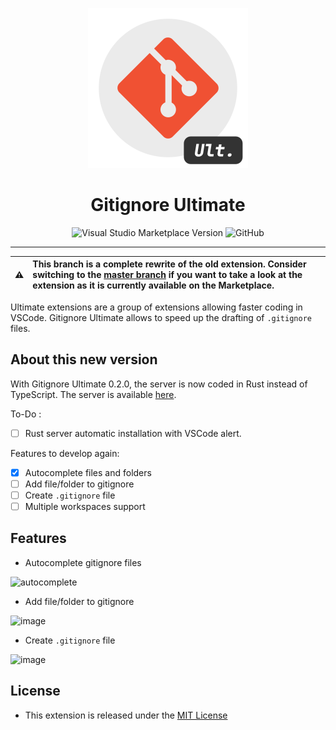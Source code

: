 <p align="center">
    <img width="256" height="256" src="https://github.com/quentinguidee/gitignore-ultimate/raw/master/icon-1024.png" />
</p>
<h1 align="center">Gitignore Ultimate</h1>

<p align="center">
<a src="https://marketplace.visualstudio.com/items?itemName=quentinguidee.gitignore-ultimate&ssr=false#overview"><img alt="Visual Studio Marketplace Version" src="https://img.shields.io/visual-studio-marketplace/v/quentinguidee.gitignore-ultimate?style=for-the-badge&color=red&logo=visual-studio-code"></a>
<img alt="GitHub" src="https://img.shields.io/github/license/quentinguidee/gitignore-ultimate?style=for-the-badge&color=red&logo=open-source-initiative&logoColor=white">
</p>

---

| ⚠️   | This branch is a complete rewrite of the old extension. Consider switching to the [master branch](https://github.com/quentinguidee/gitignore-ultimate/tree/master) if you want to take a look at the extension as it is currently available on the Marketplace. |
| --- | :-------------------------------------------------------------------------------------------------------------------------------------------------------------------------------------------------------------------------------------------------------------- |

Ultimate extensions are a group of extensions allowing faster coding in VSCode. Gitignore Ultimate allows to speed up the drafting of `.gitignore` files.

## About this new version

With Gitignore Ultimate 0.2.0, the server is now coded in Rust instead of TypeScript. The server is available [here](https://github.com/quentinguidee/gitignore-ultimate-server).

To-Do :

- [ ] Rust server automatic installation with VSCode alert.

Features to develop again:

- [x] Autocomplete files and folders
- [ ] Add file/folder to gitignore
- [ ] Create `.gitignore` file
- [ ] Multiple workspaces support

## Features

- Autocomplete gitignore files

![autocomplete](https://user-images.githubusercontent.com/12123721/113505778-4bad6600-9541-11eb-9f3e-a64c63983b95.gif)

- Add file/folder to gitignore

<img width="274" alt="image" src="https://user-images.githubusercontent.com/12123721/113505947-266d2780-9542-11eb-9139-c9676746b594.png">

- Create `.gitignore` file

<img width="290" alt="image" src="https://user-images.githubusercontent.com/12123721/113505935-148b8480-9542-11eb-9c27-2862e5af6092.png">

## License

- This extension is released under the [MIT License](./LICENSE.md)
